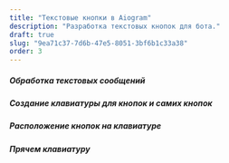 ```yaml
---
title: "Текстовые кнопки в Aiogram"
description: "Разработка текстовых кнопок для бота."
draft: true
slug: "9ea71c37-7d6b-47e5-8051-3bf6b1c33a38"
order: 3
---
```


##### Обработка текстовых сообщений

##### Создание клавиатуры для кнопок и самих кнопок

##### Расположение кнопок на клавиатуре

##### Прячем клавиатуру
